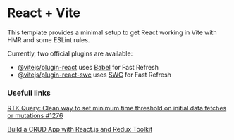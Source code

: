 # React + Vite

This template provides a minimal setup to get React working in Vite with HMR and some ESLint rules.

Currently, two official plugins are available:

- [@vitejs/plugin-react](https://github.com/vitejs/vite-plugin-react/blob/main/packages/plugin-react/README.md) uses [Babel](https://babeljs.io/) for Fast Refresh
- [@vitejs/plugin-react-swc](https://github.com/vitejs/vite-plugin-react-swc) uses [SWC](https://swc.rs/) for Fast Refresh

### Usefull links

[RTK Query: Clean way to set minimum time threshold on initial data fetches or mutations #1276](https://github.com/reduxjs/redux-toolkit/discussions/1276)

[Build a CRUD App with React.js and Redux Toolkit](https://codevoweb.com/build-crud-app-with-reactjs-and-redux-toolkit/#google_vignette)

